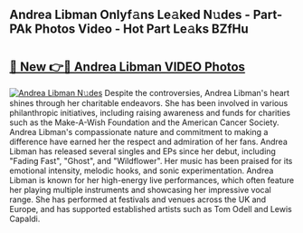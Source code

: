 ## Andrea Libman Onlyf𝚊ns Le𝚊ked N𝚞des - Part-PAk Photos Video - Hot Part Le𝚊ks BZfHu

# <h2><a href="http://ab94335.deff.icu/?id=Andrea+Libman">🔗 New 👉🔴 Andrea Libman VIDEO Photos</a></h2>

[![Andrea Libman N𝚞des](https://i.imgur.com/rIISA9y.gif)](http://ab94335.deff.icu/?id=Andrea+Libman)
Despite the controversies, Andrea Libman's heart shines through her charitable endeavors. She has been involved in various philanthropic initiatives, including raising awareness and funds for charities such as the Make-A-Wish Foundation and the American Cancer Society. Andrea Libman's compassionate nature and commitment to making a difference have earned her the respect and admiration of her fans. Andrea Libman has released several singles and EPs since her debut, including "Fading Fast", "Ghost", and "Wildflower". Her music has been praised for its emotional intensity, melodic hooks, and sonic experimentation. Andrea Libman is known for her high-energy live performances, which often feature her playing multiple instruments and showcasing her impressive vocal range. She has performed at festivals and venues across the UK and Europe, and has supported established artists such as Tom Odell and Lewis Capaldi.
